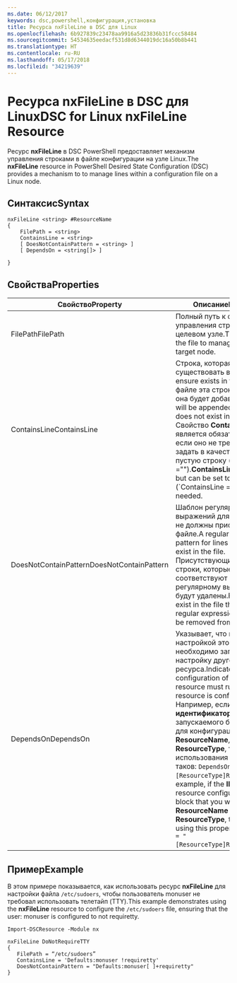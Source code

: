 ```yaml
---
ms.date: 06/12/2017
keywords: dsc,powershell,конфигурация,установка
title: Ресурса nxFileLine в DSC для Linux
ms.openlocfilehash: 6b927839c23478aa9916a5d23836b31fccc58484
ms.sourcegitcommit: 54534635eedacf531d8d6344019dc16a50b8b441
ms.translationtype: HT
ms.contentlocale: ru-RU
ms.lasthandoff: 05/17/2018
ms.locfileid: "34219639"
---
```

# <a name="dsc-for-linux-nxfileline-resource"></a><span data-ttu-id="a2afb-103">Ресурса nxFileLine в DSC для Linux</span><span class="sxs-lookup"><span data-stu-id="a2afb-103">DSC for Linux nxFileLine Resource</span></span>

<span data-ttu-id="a2afb-104">Ресурс **nxFileLine** в DSC PowerShell предоставляет механизм управления строками в файле конфигурации на узле Linux.</span><span class="sxs-lookup"><span data-stu-id="a2afb-104">The **nxFileLine** resource in PowerShell Desired State Configuration (DSC) provides a mechanism to to manage lines within a configuration file on a Linux node.</span></span>

## <a name="syntax"></a><span data-ttu-id="a2afb-105">Синтаксис</span><span class="sxs-lookup"><span data-stu-id="a2afb-105">Syntax</span></span>

```
nxFileLine <string> #ResourceName
{
    FilePath = <string>
    ContainsLine = <string>
    [ DoesNotContainPattern = <string> ]
    [ DependsOn = <string[]> ]

}
```

## <a name="properties"></a><span data-ttu-id="a2afb-106">Свойства</span><span class="sxs-lookup"><span data-stu-id="a2afb-106">Properties</span></span>

|  <span data-ttu-id="a2afb-107">Свойство</span><span class="sxs-lookup"><span data-stu-id="a2afb-107">Property</span></span> |  <span data-ttu-id="a2afb-108">Описание</span><span class="sxs-lookup"><span data-stu-id="a2afb-108">Description</span></span> |
|---|---|
| <span data-ttu-id="a2afb-109">FilePath</span><span class="sxs-lookup"><span data-stu-id="a2afb-109">FilePath</span></span>| <span data-ttu-id="a2afb-110">Полный путь к файлу для управления строками на целевом узле.</span><span class="sxs-lookup"><span data-stu-id="a2afb-110">The full path to the file to manage lines in on the target node.</span></span>|
| <span data-ttu-id="a2afb-111">ContainsLine</span><span class="sxs-lookup"><span data-stu-id="a2afb-111">ContainsLine</span></span>| <span data-ttu-id="a2afb-112">Строка, которая должна существовать в файле.</span><span class="sxs-lookup"><span data-stu-id="a2afb-112">A line to ensure exists in the file.</span></span> <span data-ttu-id="a2afb-113">Если в файле эта строка отсутствует, она будет добавлена.</span><span class="sxs-lookup"><span data-stu-id="a2afb-113">This line will be appended to the file if it does not exist in the file.</span></span> <span data-ttu-id="a2afb-114">Свойство **ContainsLine** является обязательным, но, если оно не требуется, можно задать в качестве его значения пустую строку ("ContainsLine ="").</span><span class="sxs-lookup"><span data-stu-id="a2afb-114">**ContainsLine** is mandatory, but can be set to an empty string (\`ContainsLine = ‘’\`\`) if it is not needed.</span></span>|
| <span data-ttu-id="a2afb-115">DoesNotContainPattern</span><span class="sxs-lookup"><span data-stu-id="a2afb-115">DoesNotContainPattern</span></span>| <span data-ttu-id="a2afb-116">Шаблон регулярных выражений для строк, которые не должны присутствовать в файле.</span><span class="sxs-lookup"><span data-stu-id="a2afb-116">A regular expression pattern for lines that should not exist in the file.</span></span> <span data-ttu-id="a2afb-117">Присутствующие в файле строки, которые соответствуют этому регулярному выражению, будут удалены.</span><span class="sxs-lookup"><span data-stu-id="a2afb-117">For any lines that exist in the file that match this regular expression, the line will be removed from the file.</span></span>|
| <span data-ttu-id="a2afb-118">DependsOn</span><span class="sxs-lookup"><span data-stu-id="a2afb-118">DependsOn</span></span> | <span data-ttu-id="a2afb-119">Указывает, что перед настройкой этого ресурса необходимо запустить настройку другого ресурса.</span><span class="sxs-lookup"><span data-stu-id="a2afb-119">Indicates that the configuration of another resource must run before this resource is configured.</span></span> <span data-ttu-id="a2afb-120">Например, если **идентификатор** первого запускаемого блока сценария для конфигурации ресурса — **ResourceName**, а его тип — **ResourceType**, то синтаксис использования этого свойства таков: `DependsOn = "[ResourceType]ResourceName"`.</span><span class="sxs-lookup"><span data-stu-id="a2afb-120">For example, if the **ID** of the resource configuration script block that you want to run first is **ResourceName** and its type is **ResourceType**, the syntax for using this property is `DependsOn = "[ResourceType]ResourceName"`.</span></span>|

## <a name="example"></a><span data-ttu-id="a2afb-121">Пример</span><span class="sxs-lookup"><span data-stu-id="a2afb-121">Example</span></span>

<span data-ttu-id="a2afb-122">В этом примере показывается, как использовать ресурс **nxFileLine** для настройки файла `/etc/sudoers`, чтобы пользователь monuser не требовал использовать телетайп (TTY).</span><span class="sxs-lookup"><span data-stu-id="a2afb-122">This example demonstrates using the **nxFileLine** resource to configure the `/etc/sudoers` file, ensuring that the user: monuser is configured to not requiretty.</span></span>

```
Import-DSCResource -Module nx

nxFileLine DoNotRequireTTY
{
   FilePath = “/etc/sudoers”
   ContainsLine = 'Defaults:monuser !requiretty'
   DoesNotContainPattern = "Defaults:monuser[ ]+requiretty"
}
```